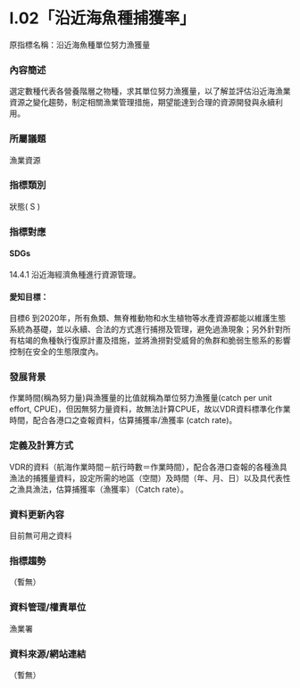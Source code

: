 # I.02「沿近海魚種捕獲率」
原指標名稱：沿近海魚種單位努力漁獲量

<script type="text/javascript" src="http://cdn.mathjax.org/mathjax/latest/MathJax.js?config=TeX-AMS-MML_HTMLorMML"></script>

### 內容簡述
選定數種代表各營養階層之物種，求其單位努力漁獲量，以了解並評估沿近海漁業資源之變化趨勢，制定相關漁業管理措施，期望能達到合理的資源開發與永續利用。 

### 所屬議題
漁業資源
### 指標類別
狀態( S )
### 指標對應
#### SDGs
14.4.1
沿近海經濟魚種進行資源管理。
#### 愛知目標：
目標6
到2020年，所有魚類、無脊椎動物和水生植物等水產資源都能以維護生態系統為基礎，並以永續、合法的方式進行捕撈及管理，避免過漁現象；另外針對所有枯竭的魚種執行復原計畫及措施，並將漁撈對受威脅的魚群和脆弱生態系的影響控制在安全的生態限度內。
### 發展背景
作業時間(稱為努力量)與漁獲量的比值就稱為單位努力漁獲量(catch per unit effort, CPUE)，但因無努力量資料，故無法計算CPUE，故以VDR資料標準化作業時間，配合各港口之查報資料，估算捕獲率/漁獲率 (catch rate)。
### 定義及計算方式
VDR的資料（航海作業時間－航行時數＝作業時間），配合各港口查報的各種漁具漁法的捕獲量資料，設定所需的地區（空間）及時間（年、月、日）以及具代表性之漁具漁法，估算捕獲率（漁獲率）（Catch rate）。
### 資料更新內容
目前無可用之資料
### 指標趨勢
（暫無）
### 資料管理/權責單位
漁業署
### 資料來源/網站連結
（暫無）